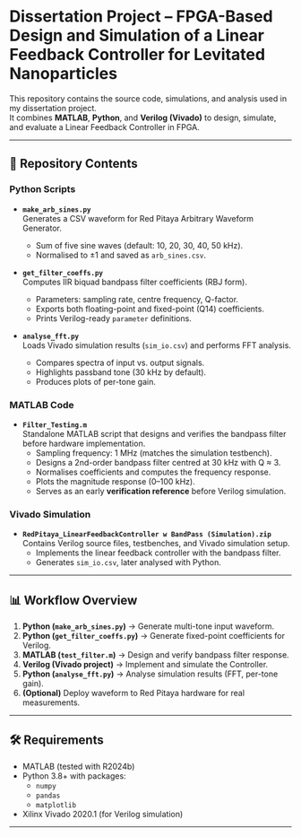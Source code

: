 # Dissertation Project – FPGA-Based Design and Simulation of a Linear Feedback Controller for Levitated Nanoparticles 

This repository contains the source code, simulations, and analysis used in my dissertation project.  
It combines **MATLAB**, **Python**, and **Verilog (Vivado)** to design, simulate, and evaluate a Linear Feedback Controller in FPGA.

---

## 📂 Repository Contents
 
### Python Scripts
- **`make_arb_sines.py`**  
  Generates a CSV waveform for Red Pitaya Arbitrary Waveform Generator.  
  - Sum of five sine waves (default: 10, 20, 30, 40, 50 kHz).  
  - Normalised to ±1 and saved as `arb_sines.csv`.
    
- **`get_filter_coeffs.py`**  
  Computes IIR biquad bandpass filter coefficients (RBJ form).  
  - Parameters: sampling rate, centre frequency, Q-factor.  
  - Exports both floating-point and fixed-point (Q14) coefficients.  
  - Prints Verilog-ready `parameter` definitions.
 
- **`analyse_fft.py`**  
  Loads Vivado simulation results (`sim_io.csv`) and performs FFT analysis.  
  - Compares spectra of input vs. output signals.  
  - Highlights passband tone (30 kHz by default).  
  - Produces plots of per-tone gain.

### MATLAB Code
- **`Filter_Testing.m`**  
  Standalone MATLAB script that designs and verifies the bandpass filter before hardware implementation.  
  - Sampling frequency: 1 MHz (matches the simulation testbench).  
  - Designs a 2nd-order bandpass filter centred at 30 kHz with Q ≈ 3.  
  - Normalises coefficients and computes the frequency response.  
  - Plots the magnitude response (0–100 kHz).  
  - Serves as an early **verification reference** before Verilog simulation.

### Vivado Simulation
- **`RedPitaya_LinearFeedbackController w BandPass (Simulation).zip`**  
  Contains Verilog source files, testbenches, and Vivado simulation setup.  
  - Implements the linear feedback controller with the bandpass filter.  
  - Generates `sim_io.csv`, later analysed with Python.

---

## 📊 Workflow Overview

1. **Python (`make_arb_sines.py`)** → Generate multi-tone input waveform.  
2. **Python (`get_filter_coeffs.py`)** → Generate fixed-point coefficients for Verilog.
3. **MATLAB (`test_filter.m`)** → Design and verify bandpass filter response.
4. **Verilog (Vivado project)** → Implement and simulate the Controller.  
5. **Python (`analyse_fft.py`)** → Analyse simulation results (FFT, per-tone gain).  
6. **(Optional)** Deploy waveform to Red Pitaya hardware for real measurements.

---

## 🛠️ Requirements
- MATLAB (tested with R2024b)  
- Python 3.8+ with packages:  
  - `numpy`  
  - `pandas`  
  - `matplotlib`  
- Xilinx Vivado 2020.1 (for Verilog simulation)  

---
